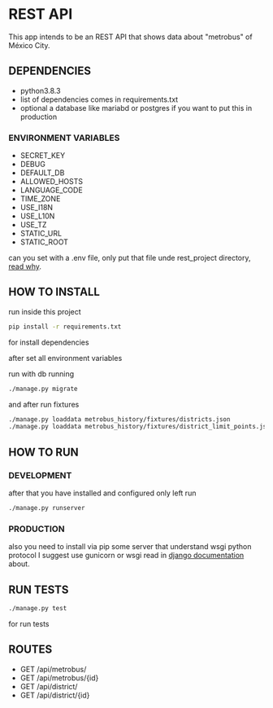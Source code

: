# REST API

This app intends to be an REST API that shows data about "metrobus" of México City.

## DEPENDENCIES

- python3.8.3
- list of dependencies comes in requirements.txt
- optional a database like mariabd or postgres if you want to put this in production

### ENVIRONMENT VARIABLES

- SECRET_KEY
- DEBUG
- DEFAULT_DB
- ALLOWED_HOSTS
- LANGUAGE_CODE
- TIME_ZONE
- USE_I18N
- USE_L10N
- USE_TZ
- STATIC_URL
- STATIC_ROOT

can you set with a .env file, only put that file unde rest_project directory, [read why](https://django-environ.readthedocs.io/en/latest/).

## HOW TO INSTALL

run inside this project

```sh
pip install -r requirements.txt
```

for install dependencies

after set all environment variables

run with db running

```sh
./manage.py migrate
```

and after run fixtures

```sh
./manage.py loaddata metrobus_history/fixtures/districts.json
./manage.py loaddata metrobus_history/fixtures/district_limit_points.json
```

## HOW TO RUN

### DEVELOPMENT

after that you have installed and configured only left run

```sh
./manage.py runserver
```

### PRODUCTION

also you need to install via pip some server that understand wsgi python protocol I suggest use gunicorn or wsgi read in [django documentation](https://docs.djangoproject.com/en/3.0/howto/deployment/) about.

## RUN TESTS

```sh
./manage.py test
```

for run tests

## ROUTES

- GET /api/metrobus/
- GET /api/metrobus/{id}
- GET /api/district/
- GET /api/district/{id}
